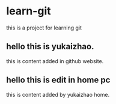 # learn-git
this is a project for learning git

## hello this is yukaizhao.

this is content added in github website.  


## hello this is edit in home pc

this is content added by yukaizhao home.